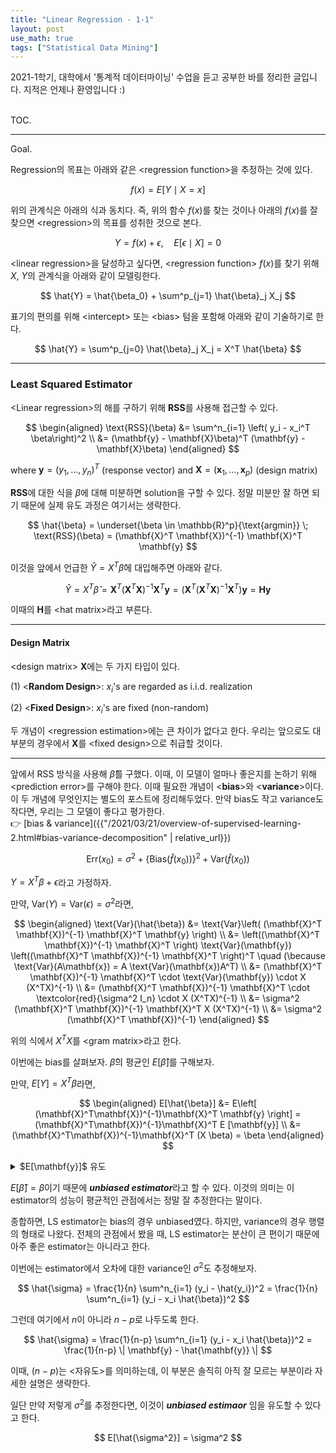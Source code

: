 ```yaml
---
title: "Linear Regression - 1-1"
layout: post
use_math: true
tags: ["Statistical Data Mining"]
---
```



2021-1학기, 대학에서 '통계적 데이터마이닝' 수업을 듣고 공부한 바를 정리한 글입니다. 지적은 언제나 환영입니다 :)

<br><span class="statement-title">TOC.</span><br>



<hr/>

<span class="statement-title">Goal.</span><br>

Regression의 목표는 아래와 같은 \<regression function\>을 추정하는 것에 있다.

$$
f(x) = E[Y \mid X = x]
$$

위의 관계식은 아래의 식과 동치다. 즉, 위의 함수 $f(x)$를 찾는 것이나 아래의 $f(x)$를 잘 찾으면 \<regression\>의 목표를 성취한 것으로 본다.

$$
Y = f(x) + \epsilon, \quad E[\epsilon \mid X] = 0
$$

\<linear regression\>을 달성하고 싶다면, \<regression function\> $f(x)$를 찾기 위해 $X$, $Y$의 관계식을 아래와 같이 모델링한다.

$$
\hat{Y} = \hat{\beta_0} + \sum^p_{j=1} \hat{\beta}_j X_j
$$

표기의 편의를 위해 \<intercept\> 또는 \<bias\> 텀을 포함해 아래와 같이 기술하기로 한다.

$$
\hat{Y} = \sum^p_{j=0} \hat{\beta}_j X_j = X^T \hat{\beta}
$$

<hr/>

### Least Squared Estimator

\<Linear regression\>의 해를 구하기 위해 **RSS**를 사용해 접근할 수 있다.

$$
\begin{aligned}
\text{RSS}(\beta) &= \sum^n_{i=1} \left( y_i - x_i^T \beta\right)^2 \\
    &= (\mathbf{y} - \mathbf{X}\beta)^T (\mathbf{y} - \mathbf{X}\beta)
\end{aligned}
$$

where $\mathbf{y} = (y_1, \dots, y_n)^T$ (response vector) and $\mathbf{X} = (\mathbf{x}_1, \dots, \mathbf{x}_p)$ (design matrix)

**RSS**에 대한 식을 $\beta$에 대해 미분하면 solution을 구할 수 있다. 정말 미분만 잘 하면 되기 때문에 실제 유도 과정은 여기서는 생략한다.

$$
\hat{\beta} = \underset{\beta \in \mathbb{R}^p}{\text{argmin}} \; \text{RSS}(\beta) = (\mathbf{X}^T \mathbf{X})^{-1} \mathbf{X}^T \mathbf{y}
$$

이것을 앞에서 언급한 $\hat{Y} = X^T \hat{\beta}$에 대입해주면 아래와 같다.

$$
\hat{Y} = X^T \hat{\beta} = \mathbf{X}^T (\mathbf{X}^T \mathbf{X})^{-1} \mathbf{X}^T \mathbf{y} = \left( \mathbf{X}^T (\mathbf{X}^T \mathbf{X})^{-1} \mathbf{X}^T \right) \mathbf{y} = \mathbf{H} \mathbf{y}
$$

이때의 $\mathbf{H}$를 \<hat matrix\>라고 부른다.

<hr/>

#### Design Matrix

\<design matrix\> $\mathbf{X}$에는 두 가지 타입이 있다.

(1) \<**Random Design**\>: $x_i$'s are regarded as i.i.d. realization

(2) \<**Fixed Design**\>: $x_i$'s are fixed (non-random)

두 개념이 \<regression estimation\>에는 큰 차이가 없다고 한다. 우리는 앞으로도 대부분의 경우에서 $\mathbf{X}$를 \<fixed design\>으로 취급할 것이다.

<hr/>

앞에서 RSS 방식을 사용해 $\hat{\beta}$를 구했다. 이때, 이 모델이 얼마나 좋은지를 논하기 위해 \<prediction error\>를 구해야 한다. 이때 필요한 개념이 \<**bias**\>와 \<**variance**\>이다. 이 두 개념에 무엇인지는 별도의 포스트에 정리해두었다. 만약 bias도 작고 variance도 작다면, 우리는 그 모델이 좋다고 평가한다.<br/>
👉 [bias & variance]({{"/2021/03/21/overview-of-supervised-learning-2.html#bias-variance-decomposition" | relative_url}})

$$
\text{Err}(x_0) = \sigma^2 + \left\{ \text{Bias}(\hat{f}(x_0)) \right\}^2 + \text{Var}(\hat{f}(x_0))
$$

$Y = X^T \beta + \epsilon$라고 가정하자.

만약, $\text{Var}(Y) = \text{Var}(\epsilon) = \sigma^2$라면,

$$
\begin{aligned}
\text{Var}(\hat{\beta}) &= \text{Var}\left( (\mathbf{X}^T \mathbf{X})^{-1} \mathbf{X}^T \mathbf{y} \right) \\
&= \left((\mathbf{X}^T \mathbf{X})^{-1} \mathbf{X}^T \right) \text{Var}(\mathbf{y}) \left((\mathbf{X}^T \mathbf{X})^{-1} \mathbf{X}^T \right)^T \quad (\because \text{Var}(A\mathbf{x}) = A \text{Var}(\mathbf{x})A^T) \\
&= (\mathbf{X}^T \mathbf{X})^{-1} \mathbf{X}^T \cdot \text{Var}(\mathbf{y}) \cdot X (X^TX)^{-1} \\
&= (\mathbf{X}^T \mathbf{X})^{-1} \mathbf{X}^T \cdot \textcolor{red}{\sigma^2 I_n} \cdot X (X^TX)^{-1} \\
&= \sigma^2 (\mathbf{X}^T \mathbf{X})^{-1} \mathbf{X}^T X (X^TX)^{-1} \\
&= \sigma^2 (\mathbf{X}^T \mathbf{X})^{-1}
\end{aligned}
$$

위의 식에서 $X^TX$를 \<gram matrix\>라고 한다. 

이번에는 bias를 살펴보자. $\hat{\beta}$의 평균인 $E[\hat{\beta}]$를 구해보자.

만약, $E[Y] = X^T \beta$라면, 

$$
\begin{aligned}
E[\hat{\beta}] &= E\left[ (\mathbf{X}^T\mathbf{X})^{-1}\mathbf{X}^T \mathbf{y} \right] = (\mathbf{X}^T\mathbf{X})^{-1}\mathbf{X}^T E [\mathbf{y}] \\
&= (\mathbf{X}^T\mathbf{X})^{-1}\mathbf{X}^T (X \beta) = \beta
\end{aligned}
$$

<details class="math-statement" markdown="1">
<summary>$E[\mathbf{y}]$ 유도</summary>

$\mathbf{y} = (y_1, \dots, y_n)^T$에 대해 $E[\mathbf{y}]$는

$$
E[\mathbf{y}] = \begin{pmatrix}
    E[y_1] \\ 
    \vdots \\
    E[y_n]
\end{pmatrix} = \begin{pmatrix}
    x_1^T \beta \\
    \vdots \\
    x_n^T \beta
\end{pmatrix} = \mathbf{X} \beta
$$

</details>

$E[\hat{\beta}] = \beta$이기 때문에 ***unbiased estimator***라고 할 수 있다. 이것의 의미는 이 estimator의 성능이 평균적인 관점에서는 정말 잘 추정한다는 말이다.

종합하면, LS estimator는 bias의 경우 unbiased였다. 하지만, variance의 경우 행렬의 형태로 나왔다. 전체의 관점에서 봤을 때, LS estimator는 분산이 큰 편이기 때문에 아주 좋은 estimator는 아니라고 한다.

이번에는 estimator에서 오차에 대한 variance인 $\sigma^2$도 추정해보자.

$$
\hat{\sigma} = \frac{1}{n} \sum^n_{i=1} (y_i - \hat{y_i})^2 = \frac{1}{n} \sum^n_{i=1} (y_i - x_i \hat{\beta})^2
$$

그런데 여기에서 $n$이 아니라 $n-p$로 나두도록 한다.

$$
\hat{\sigma} = \frac{1}{n-p} \sum^n_{i=1} (y_i - x_i \hat{\beta})^2 = \frac{1}{n-p} \| \mathbf{y} - \hat{\mathbf{y}} \|
$$

이때, $(n-p)$는 \<자유도\>를 의미하는데, 이 부분은 솔직히 아직 잘 모르는 부분이라 자세한 설명은 생략한다.

일단 만약 저렇게 $\sigma^2$를 추정한다면, 이것이 ***unbiased estimaor*** 임을 유도할 수 있다고 한다.

$$
E[\hat{\sigma^2}] = \sigma^2
$$